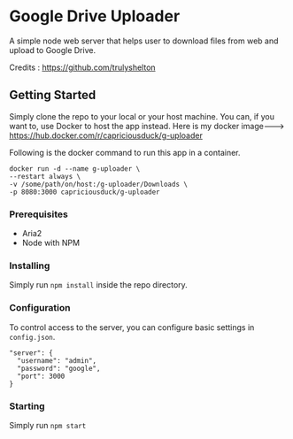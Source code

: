 # Google Drive Uploader

A simple node web server that helps user to download files from web and upload to Google Drive.

Credits : https://github.com/trulyshelton

## Getting Started

Simply clone the repo to your local or your host machine. You can, if you want to, use Docker to host the app instead.
Here is my docker image---> https://hub.docker.com/r/capriciousduck/g-uploader

Following is the docker command to run this app in a container.
```
docker run -d --name g-uploader \
--restart always \
-v /some/path/on/host:/g-uploader/Downloads \
-p 8080:3000 capriciousduck/g-uploader
```
### Prerequisites

- Aria2
- Node with NPM

### Installing

Simply run `npm install` inside the repo directory.

### Configuration

To control access to the server, you can configure basic settings in `config.json`.  
```
"server": {
  "username": "admin",
  "password": "google",
  "port": 3000
}
```
### Starting 

Simply run `npm start`
